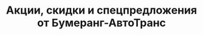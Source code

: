 ---
# Feel free to add content and custom Front Matter to this file.
# To modify the layout, see https://jekyllrb.com/docs/themes/#overriding-theme-defaults

layout: discounts
menu: Акции
title: Акции, скидки и спецпредложения от Бумеранг-АвтоТранс
description: Специальный предложения на аренду техники компании «Бумеранг-АвтоТранс».
permalink: /discounts/
---